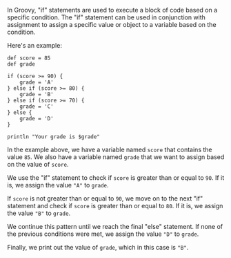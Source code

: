 In Groovy, "if" statements are used to execute a block of code based on a specific condition. The "if" statement can be used in conjunction with assignment to assign a specific value or object to a variable based on the condition.

Here's an example:

```
def score = 85
def grade

if (score >= 90) {
    grade = 'A'
} else if (score >= 80) {
    grade = 'B'
} else if (score >= 70) {
    grade = 'C'
} else {
    grade = 'D'
}

println "Your grade is $grade"
```

In the example above, we have a variable named `score` that contains the value `85`. We also have a variable named `grade` that we want to assign based on the value of `score`.

We use the "if" statement to check if `score` is greater than or equal to `90`. If it is, we assign the value `"A"` to `grade`.

If `score` is not greater than or equal to `90`, we move on to the next "if" statement and check if `score` is greater than or equal to `80`. If it is, we assign the value `"B"` to `grade`.

We continue this pattern until we reach the final "else" statement. If none of the previous conditions were met, we assign the value `"D"` to `grade`.

Finally, we print out the value of `grade`, which in this case is `"B"`.